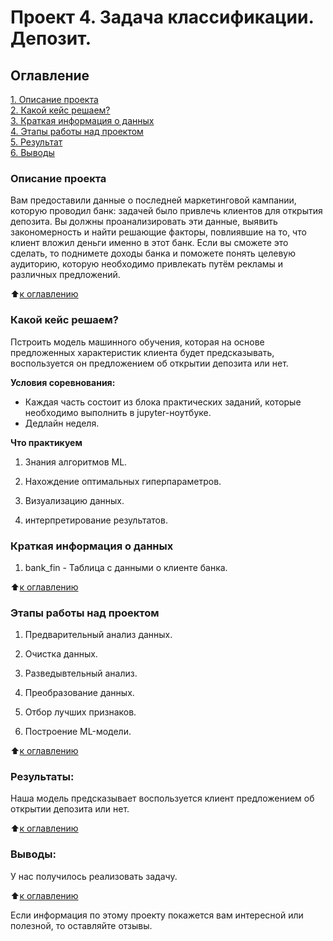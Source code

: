 # Проект 4. Задача классификации. Депозит.

## Оглавление  
[1. Описание проекта](https://github.com/SemenPanin/data_scince/tree/main/project_4#описание-проекта)  
[2. Какой кейс решаем?](https://github.com/SemenPanin/data_scince/tree/main/project_4#какой-кейс-решаем)  
[3. Краткая информация о данных](https://github.com/SemenPanin/data_scince/tree/main/project_4#краткая-информация-о-данных)  
[4. Этапы работы над проектом](https://github.com/SemenPanin/data_scince/tree/main/project_4#этапы-работы-над-проектом)  
[5. Результат](https://github.com/SemenPanin/data_scince/tree/main/project_4#результаты)    
[6. Выводы](https://github.com/SemenPanin/data_scince/tree/main/project_4#выводы) 

### Описание проекта    
Вам предоставили данные о последней маркетинговой кампании, которую проводил банк: задачей было привлечь клиентов для открытия депозита. Вы должны проанализировать эти данные, выявить закономерность и найти решающие факторы, повлиявшие на то, что клиент вложил деньги именно в этот банк. Если вы сможете это сделать, то поднимете доходы банка и поможете понять целевую аудиторию, которую необходимо привлекать путём рекламы и различных предложений.



:arrow_up:[к оглавлению](https://github.com/SemenPanin/data_scince/tree/main/project_4#оглавление)


### Какой кейс решаем?    
Пстроить модель машинного обучения, которая на основе предложенных характеристик клиента будет предсказывать, воспользуется он предложением об открытии депозита или нет.

**Условия соревнования:**  
- Каждая часть состоит из блока практических заданий, которые необходимо выполнить в jupyter-ноутбуке.
- Дедлайн неделя.


**Что практикуем**     
1. Знания алгоритмов ML.

2. Нахождение оптимальных гиперпараметров. 

3. Визуализацию данных.

4. интерпретирование результатов.





### Краткая информация о данных
1. bank_fin - Таблица с данными о клиенте банка.

:arrow_up:[к оглавлению](https://github.com/SemenPanin/data_scince/tree/main/project_4#оглавление)


### Этапы работы над проектом  
1. Предварительный анализ данных.

2. Очистка данных.

3. Разведывтельный анализ.

4. Преобразование данных.

5. Отбор лучших признаков.

6. Построение ML-модели.

:arrow_up:[к оглавлению](https://github.com/SemenPanin/data_scince/tree/main/project_4#оглавление)


### Результаты:  
Наша модель предсказывает воспользуется клиент предложением об открытии депозита или нет.

:arrow_up:[к оглавлению](https://github.com/SemenPanin/data_scince/tree/main/project_4#оглавление)


### Выводы:  

У нас получилось реализовать задачу.

:arrow_up:[к оглавлению](https://github.com/SemenPanin/data_scince/tree/main/project_4#оглавление)


Если информация по этому проекту покажется вам интересной или полезной, то оставляйте отзывы.